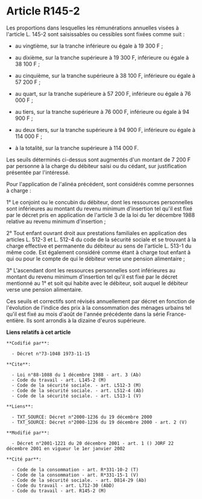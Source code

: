 # Article R145-2

Les proportions dans lesquelles les rémunérations annuelles visées à l'article L. 145-2 sont saisissables ou cessibles sont
fixées comme suit :

- au vingtième, sur la tranche inférieure ou égale à 19 300 F ;

- au dixième, sur la tranche supérieure à 19 300 F, inférieure ou égale à 38 100 F ;

- au cinquième, sur la tranche supérieure à 38 100 F, inférieure ou égale à 57 200 F ;

- au quart, sur la tranche supérieure à 57 200 F, inférieure ou égale à 76 000 F ;

- au tiers, sur la tranche supérieure à 76 000 F, inférieure ou égale à 94 900 F ;

- au deux tiers, sur la tranche supérieure à 94 900 F, inférieure ou égale à 114 000 F ;

- à la totalité, sur la tranche supérieure à 114 000 F.

Les seuils déterminés ci-dessus sont augmentés d'un montant de 7 200 F par personne à la charge du débiteur saisi ou du
cédant, sur justification présentée par l'intéressé.

Pour l'application de l'alinéa précédent, sont considérés comme personnes à charge :

1° Le conjoint ou le concubin du débiteur, dont les ressources personnelles sont inférieures au montant du revenu minimum
d'insertion tel qu'il est fixé par le décret pris en application de l'article 3 de la loi du 1er décembre 1988 relative au
revenu minimum d'insertion ;

2° Tout enfant ouvrant droit aux prestations familiales en application des articles L. 512-3 et L. 512-4 du code de la
sécurité sociale et se trouvant à la charge effective et permanente du débiteur au sens de l'article L. 513-1 du même code.
Est également considéré comme étant à charge tout enfant à qui ou pour le compte de qui le débiteur verse une pension
alimentaire ;

3° L'ascendant dont les ressources personnelles sont inférieures au montant du revenu minimum d'insertion tel qu'il est fixé
par le décret mentionné au 1° et soit qui habite avec le débiteur, soit auquel le débiteur verse une pension alimentaire.

Ces seuils et correctifs sont révisés annuellement par décret en fonction de l'évolution de l'indice des prix à la
consommation des ménages urbains tel qu'il est fixé au mois d'août de l'année précédente dans la série France-entière. Ils
sont arrondis à la dizaine d'euros supérieure.

**Liens relatifs à cet article**

	**Codifié par**:

	  - Décret n°73-1048 1973-11-15

	**Cite**:

	  - Loi n°88-1088 du 1 décembre 1988 - art. 3 (Ab)
	  - Code du travail - art. L145-2 (M)
	  - Code de la sécurité sociale. - art. L512-3 (M)
	  - Code de la sécurité sociale. - art. L512-4 (Ab)
	  - Code de la sécurité sociale. - art. L513-1 (V)

	**Liens**:

	  - TXT_SOURCE: Décret n°2000-1236 du 19 décembre 2000
	  - TXT_SOURCE: Décret n°2000-1236 du 19 décembre 2000 - art. 2 (V)

	**Modifié par**:

	  - Décret n°2001-1221 du 20 décembre 2001 - art. 1 () JORF 22 décembre 2001 en vigueur le 1er janvier 2002

	**Cité par**:

	  - Code de la consommation - art. R*331-10-2 (T)
	  - Code de la consommation - art. R*331-15-1 (V)
	  - Code de la sécurité sociale. - art. D814-29 (Ab)
	  - Code du travail - art. L712-30 (AbD)
	  - Code du travail - art. R145-2 (M)
